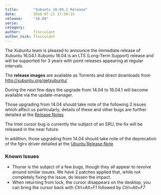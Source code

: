 ```yaml
---
title:       "Xubuntu 16.04.1 Release"
date:        2016-07-21 17:50:15
release:     "16.04"
serie:       
category:    
author:      flocculant
author_nick: flocculant
---
```


The Xubuntu team is pleased to announce the immediate release of Xubuntu 16.04.1 Xubuntu 16.04 is an LTS (Long-Term Support) release and will be supported for 3 years with point releases appearing at regular intervals.

The **release images** are available as Torrents and direct downloads from <http://xubuntu.org/getxubuntu/>

During the next few days the upgrade from 14.04 to 16.04.1 will become available via the update-manager.

Those upgrading from 14.04 should take note of the following 2 issues which affect us particularly, details of these and other bugs are further detailed at the [Release Notes](https://wiki.ubuntu.com/XenialXerus/FinalRelease/Xubuntu "Xubuntu 16.04 Release Notes")

The Intel cursor bug is currently the subject of an SRU, the fix will be released in the near future.

In addition, those upgrading from 14.04 should take note of the deprecation of the fglrx driver detailed at the [Ubuntu Release Note](https://wiki.ubuntu.com/XenialXerus/ReleaseNotes#Known_issues "Ubuntu Release Note")

### Known Issues

- Thunar is the subject of a few bugs, though they all appear to revolve around similar issues. We have 2 patches applied that, while not completely fixing the issue, do lessen the impact.
- When returning from lock, the cursor disappears on the desktop, you can bring the cursor back with *Ctrl+Alt+F1* followed by *Ctrl+Alt+F7*
